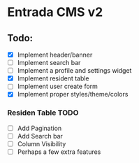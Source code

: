 # Entrada CMS v2

## Todo:

- [x] Implement header/banner
- [ ] Implement search bar
- [ ] Implement a profile and settings widget
- [x] Implement resident table
- [ ] Implement user create form
- [x] Implement proper styles/theme/colors

### Residen Table TODO

- [ ] Add Pagination
- [ ] Add Search bar
- [ ] Column Visibility
- [ ] Perhaps a few extra features
